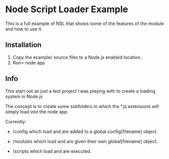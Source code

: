 # Node Script Loader Example

This is a full example of NSL that shows some of the features of the module and how to use it.

## Installation 

1. Copy the example/ source files to a Node.js enabled location.
2. Run> node app

## Info

This start out as just a test project I was playing with to create a loading system in Node.js

The concept is to create some subfolders in which the *.js extensions will simply load into the node app.

Currently:

- /config which load and are added to a global.config[filename] object.

- /modules which load and are given their own global[filename] object.

- /scripts which load and are executed.

